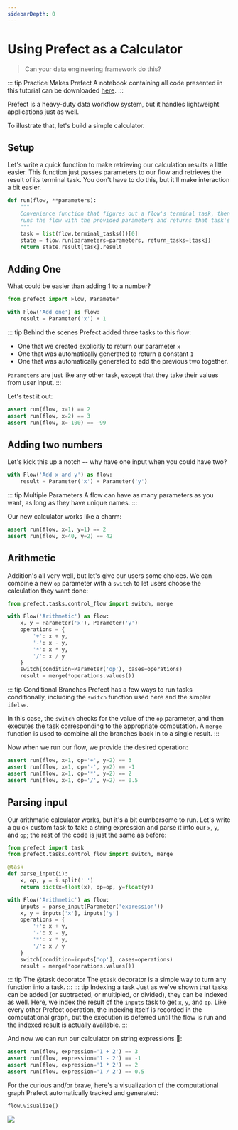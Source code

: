 ```yaml
---
sidebarDepth: 0
---
```


# Using Prefect as a Calculator
> Can your data engineering framework do this?

::: tip Practice Makes Prefect
A notebook containing all code presented in this tutorial can be downloaded [here](/notebooks/calculator.ipynb).
:::

Prefect is a heavy-duty data workflow system, but it handles lightweight applications just as well.

To illustrate that, let's build a simple calculator.

## Setup

Let's write a quick function to make retrieving our calculation results a little easier. This function just passes parameters to our flow and retrieves the result of its terminal task. You don't have to do this, but it'll make interaction a bit easier.

```python
def run(flow, **parameters):
    """
    Convenience function that figures out a flow's terminal task, then
    runs the flow with the provided parameters and returns that task's result.
    """
    task = list(flow.terminal_tasks())[0]
    state = flow.run(parameters=parameters, return_tasks=[task])
    return state.result[task].result
```

## Adding One

What could be easier than adding 1 to a number?

```python
from prefect import Flow, Parameter

with Flow('Add one') as flow:
    result = Parameter('x') + 1
```

::: tip Behind the scenes
Prefect added three tasks to this flow:

- One that we created explicitly to return our parameter `x`
- One that was automatically generated to return a constant `1`
- One that was automatically generated to add the previous two together.

`Parameters` are just like any other task, except that they take their values from user input.
:::

Let's test it out:
```python
assert run(flow, x=1) == 2
assert run(flow, x=2) == 3
assert run(flow, x=-100) == -99
```


## Adding two numbers

Let's kick this up a notch -- why have one input when you could have two?

```python
with Flow('Add x and y') as flow:
    result = Parameter('x') + Parameter('y')
```

::: tip Multiple Parameters
A flow can have as many parameters as you want, as long as they have unique names.
:::

Our new calculator works like a charm:
```python
assert run(flow, x=1, y=1) == 2
assert run(flow, x=40, y=2) == 42
```

## Arithmetic

Addition's all very well, but let's give our users some choices. We can combine a new `op` parameter with a `switch` to let users choose the calculation they want done:

```python
from prefect.tasks.control_flow import switch, merge

with Flow('Arithmetic') as flow:
    x, y = Parameter('x'), Parameter('y')
    operations = {
        '+': x + y,
        '-': x - y,
        '*': x * y,
        '/': x / y
    }
    switch(condition=Parameter('op'), cases=operations)
    result = merge(*operations.values())
```

::: tip Conditional Branches
Prefect has a few ways to run tasks conditionally, including the `switch` function used here and the simpler `ifelse`.

In this case, the `switch` checks for the value of the `op` parameter, and then executes the task corresponding to the appropriate computation. A `merge` function is used to combine all the branches back in to a single result.
:::

Now when we run our flow, we provide the desired operation:

```python
assert run(flow, x=1, op='+', y=2) == 3
assert run(flow, x=1, op='-', y=2) == -1
assert run(flow, x=1, op='*', y=2) == 2
assert run(flow, x=1, op='/', y=2) == 0.5
```

## Parsing input

Our arithmatic calculator works, but it's a bit cumbersome to run. Let's write a quick custom task to take a string expression and parse it into our `x`, `y`, and `op`; the rest of the code is just the same as before:

```python
from prefect import task
from prefect.tasks.control_flow import switch, merge

@task
def parse_input(i):
    x, op, y = i.split(' ')
    return dict(x=float(x), op=op, y=float(y))

with Flow('Arithmetic') as flow:
    inputs = parse_input(Parameter('expression'))
    x, y = inputs['x'], inputs['y']
    operations = {
        '+': x + y,
        '-': x - y,
        '*': x * y,
        '/': x / y
    }
    switch(condition=inputs['op'], cases=operations)
    result = merge(*operations.values())
```
::: tip The @task decorator
The `@task` decorator is a simple way to turn any function into a task.
:::
::: tip Indexing a task
Just as we've shown that tasks can be added (or subtracted, or multipled, or divided), they can be indexed as well. Here, we index the result of the `inputs` task to get `x`, `y`, and `op`. Like every other Prefect operation, the indexing itself is recorded in the computational graph, but the execution is deferred until the flow is run and the indexed result is actually available.
:::

And now we can run our calculator on string expressions :tada::
```python
assert run(flow, expression='1 + 2') == 3
assert run(flow, expression='1 - 2') == -1
assert run(flow, expression='1 * 2') == 2
assert run(flow, expression='1 / 2') == 0.5
```

For the curious and/or brave, here's a visualization of the computational graph Prefect automatically tracked and generated:
```python
flow.visualize()
```
![](/calculator.png)

